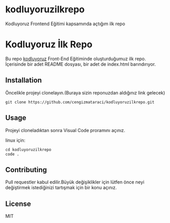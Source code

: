 # kodluyoruzilkrepo
Kodluyoruz Frontend Eğitimi kapsamında açtığım ilk repo

# Kodluyoruz İlk Repo

Bu repo [kodluyoruz](www.kodluyoruz.org) Front-End Eğitiminde oluşturduğumuz ilk repo. İçerisinde bir adet README dosyası, bir adet de index.html barındırıyor.



## Installation

Öncelikle projeyi clonelayın.(Buraya sizin reponuzdan aldığınız link gelecek)
```
git clone https://github.com/cengizmataraci/kodluyoruzilkrepo.git
```
## Usage 

Projeyi cloneladıktan sonra Visual Code proramını açınız.

linux için:
```
cd kodluyoruzilkrepo
code .
```

## Contributing

Pull requestler kabul edilir.Büyük değişiklikler için lütfen önce neyi değiştirmek istediğinizi tartışmak için bir konu açınız.

## License

MIT
